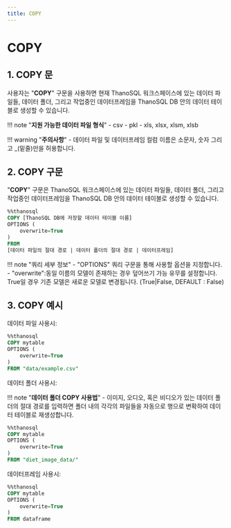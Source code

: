 ```yaml
---
title: COPY
---
```


# __COPY__

## __1. COPY  문__

사용자는 "__COPY__" 구문을 사용하면 현재 ThanoSQL 워크스페이스에 있는 데이터 파일들, 데이터 폴더, 그리고 작업중인 데이터프레임을 ThanoSQL DB 안의 데이터 테이블로 생성할 수 있습니다. 

!!! note "__지원 가능한 데이터 파일 형식__"
    - csv
    - pkl
    - xls, xlsx, xlsm, xlsb

!!! warning "__주의사항__" 
    - 데이터 파일 및 데이터프레임 컬럼 이름은 소문자, 숫자 그리고 _(밑줄)만을 허용합니다.

## __2. COPY 구문__

"__COPY__" 구문은 ThanoSQL 워크스페이스에 있는 데이터 파일들, 데이터 폴더, 그리고 작업중인 데이터프레임을 ThanoSQL DB 안의 데이터 테이블로 생성할 수 있습니다.

```sql
%%thanosql
COPY [ThanoSQL DB에 저장할 데이터 테이블 이름] 
OPTIONS (
    overwrite=True
) 
FROM  
[데이터 파일의 절대 경로 | 데이터 폴더의 절대 경로 | 데이터프레임]
```

!!! note "쿼리 세부 정보"
    - "OPTIONS" 쿼리 구문을 통해 사용할 옵션을 지정합니다.
        - "overwrite":동일 이름의 모델이 존재하는 경우 덮어쓰기 가능 유무를 설정합니다. True일 경우 기존 모델은 새로운 모델로 변경됩니다. (True|False, DEFAULT : False)

## __3. COPY 예시__ 

데이터 파일 사용시: 
```sql
%%thanosql
COPY mytable
OPTIONS (
    overwrite=True
)
FROM "data/example.csv"
```

데이터 폴더 사용시: 

!!! note "__데이터 폴더 COPY 사용법__"
    - 이미지, 오디오, 혹은 비디오가 있는 데이터 폴더의 절대 경로를 입력하면 폴더 내의 각각의 파일들을 자동으로 행으로 변확하여 데이터 테이블로 재생성합니다. 

```sql
%%thanosql
COPY mytable
OPTIONS (
    overwrite=True
)
FROM "diet_image_data/"
```

데이터프레임 사용시: 

```sql
%%thanosql
COPY mytable
OPTIONS (
    overwrite=True
)
FROM dataframe
```


